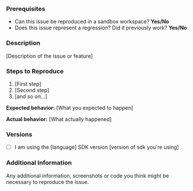 <!--
Please read the following information before you create a new issue.

- Make sure the issue you want to report or the feature you want to request does not exist yet.
- Please provide as much detail as you can. The more we know, the better we can help.
- Do not give any production UUIDs, DO link to intercom conversations or Slack threads that have
  relevant information, or a sandbox workspace reproducing the issue.
- Remember that this is a public space, so do not share sensitive information about you or others.
- If you are a Seam Enterprise customer, we'll create these issues for you, no need to create issues
  here unless you want to.
-->

### Prerequisites

- Can this issue be reproduced in a sandbox workspace? **Yes/No**
- Does this issue represent a regression? Did it previously work? **Yes/No**

### Description

[Description of the issue or feature]

### Steps to Reproduce

1. [First step]
2. [Second step]
3. [and so on...]

**Expected behavior:** [What you expected to happen]

**Actual behavior:** [What actually happened]

### Versions

- [ ] I am using the [language] SDK version [version of sdk you're using]

### Additional Information

Any additional information, screenshots or code you think might be necessary to reproduce the issue.

<!--
Thanks for contributing!
-->
